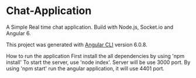 # Chat-Application
A Simple Real time chat application. Build with Node.js, Socket.io and Angular 6.

This project was generated with [Angular CLI](https://github.com/angular/angular-cli) version 6.0.8.

How to run the application
First install the all dependencies by using 'npm install'
To start the server, use 'node index'. Server will be use 3000 port.
By using 'npm start' run the angular application, it will use 4401 port.

